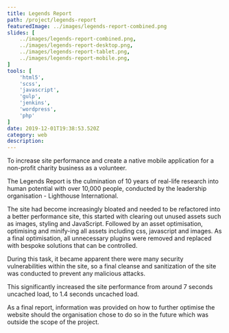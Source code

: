 ```yaml
---
title: Legends Report
path: /project/legends-report
featuredImage: ../images/legends-report-combined.png
slides: [
    ../images/legends-report-combined.png,
    ../images/legends-report-desktop.png,
    ../images/legends-report-tablet.png,
    ../images/legends-report-mobile.png,
]
tools: [
    'html5',
    'scss',
    'javascript',
    'gulp',
    'jenkins',
    'wordpress',
    'php'
]
date: 2019-12-01T19:38:53.520Z
category: web
description:
---
```


To increase site performance and create a native mobile application for a non-profit charity business as a volunteer.

The Legends Report is the culmination of 10 years of real-life research into human potential with over 10,000 people, conducted by the leadership organisation - Lighthouse International.

The site had become increasingly bloated and needed to be refactored into a better performance site, this started with clearing out unused assets such as images, styling and JavaScript. Followed by an asset optimisation, optimising and minify-ing all assets including css, javascript and images. As a final optimisation, all unnecessary plugins were removed and replaced with bespoke solutions that can be controlled.

During this task, it became apparent there were many security vulnerabilities within the site, so a final cleanse and sanitization of the site was conducted to prevent any malicious attacks.

This significantly increased the site performance from around 7 seconds uncached load, to 1.4 seconds uncached load.

As a final report, information was provided on how to further optimise the website should the organisation chose to do so in the future which was outside the scope of the project.